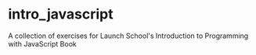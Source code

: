 # intro_javascript
A collection of exercises for Launch School's Introduction to Programming with JavaScript Book
